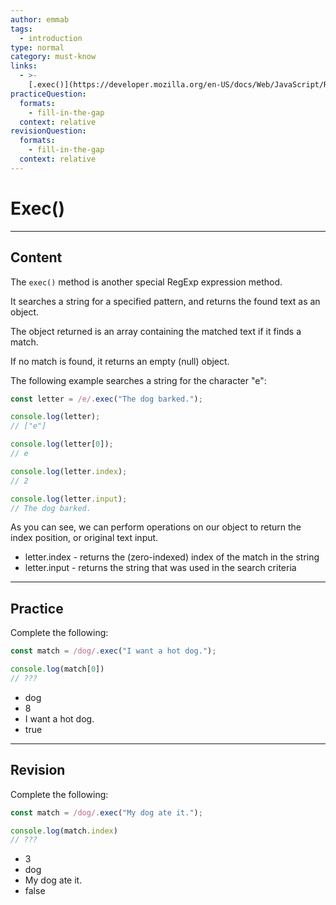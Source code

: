 ```yaml
---
author: emmab
tags:
  - introduction
type: normal
category: must-know
links:
  - >-
    [.exec()](https://developer.mozilla.org/en-US/docs/Web/JavaScript/Reference/Global_Objects/RegExp/exec){website}
practiceQuestion:
  formats:
    - fill-in-the-gap
  context: relative
revisionQuestion:
  formats:
    - fill-in-the-gap
  context: relative
---
```


# Exec()


---

## Content

The `exec()` method is another special RegExp expression method.

It searches a string for a specified pattern, and returns the found text as an object.

The object returned is an array containing the matched text if it finds a match.

If no match is found, it returns an empty (null) object.

The following example searches a string for the character "e":

```javascript
const letter = /e/.exec("The dog barked.");

console.log(letter);
// ["e"]

console.log(letter[0]);
// e

console.log(letter.index);
// 2

console.log(letter.input);
// The dog barked.
```

As you can see, we can perform operations on our object to return the index position, or original text input.

- letter.index - returns the (zero-indexed) index of the match in the string
- letter.input - returns the string that was used in the search criteria


---

## Practice

Complete the following:

```javascript
const match = /dog/.exec("I want a hot dog.");

console.log(match[0])
// ???
```

- dog
- 8
- I want a hot dog.
- true


---

## Revision

Complete the following:

```javascript
const match = /dog/.exec("My dog ate it.");

console.log(match.index)
// ???
```

- 3
- dog
- My dog ate it.
- false
